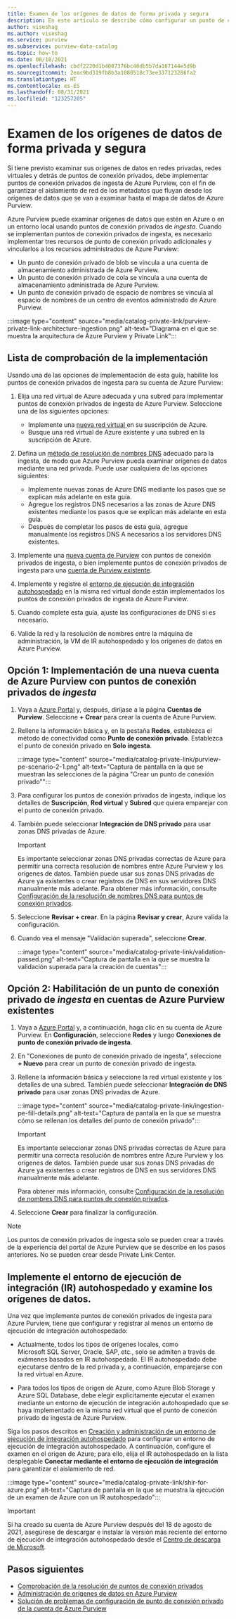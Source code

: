 ```yaml
---
title: Examen de los orígenes de datos de forma privada y segura
description: En este artículo se describe cómo configurar un punto de conexión privado para examinar orígenes de datos desde una red restringida.
author: viseshag
ms.author: viseshag
ms.service: purview
ms.subservice: purview-data-catalog
ms.topic: how-to
ms.date: 08/18/2021
ms.openlocfilehash: cbdf2220d1b4087376bc40db5b7da167144e5d9b
ms.sourcegitcommit: 2eac9bd319fb8b3a1080518c73ee337123286fa2
ms.translationtype: HT
ms.contentlocale: es-ES
ms.lasthandoff: 08/31/2021
ms.locfileid: "123257205"
---
```

# <a name="scan-your-data-sources-privately-and-securely"></a>Examen de los orígenes de datos de forma privada y segura

Si tiene previsto examinar sus orígenes de datos en redes privadas, redes virtuales y detrás de puntos de conexión privados, debe implementar puntos de conexión privados de ingesta de Azure Purview, con el fin de garantizar el aislamiento de red de los metadatos que fluyan desde los orígenes de datos que se van a examinar hasta el mapa de datos de Azure Purview.

Azure Purview puede examinar orígenes de datos que estén en Azure o en un entorno local usando puntos de conexión privados de _ingesta_. Cuando se implementan puntos de conexión privados de ingesta, es necesario implementar tres recursos de punto de conexión privado adicionales y vincularlos a los recursos administrados de Azure Purview:

- Un punto de conexión privado de blob se vincula a una cuenta de almacenamiento administrada de Azure Purview.
- Un punto de conexión privado de cola se vincula a una cuenta de almacenamiento administrada de Azure Purview.
- Un punto de conexión privado de espacio de nombres se vincula al espacio de nombres de un centro de eventos administrado de Azure Purview.

:::image type="content" source="media/catalog-private-link/purview-private-link-architecture-ingestion.png" alt-text="Diagrama en el que se muestra la arquitectura de Azure Purview y Private Link":::

## <a name="deployment-checklist"></a>Lista de comprobación de la implementación
Usando una de las opciones de implementación de esta guía, habilite los puntos de conexión privados de ingesta para su cuenta de Azure Purview:

1. Elija una red virtual de Azure adecuada y una subred para implementar puntos de conexión privados de ingesta de Azure Purview. Seleccione una de las siguientes opciones:
   - Implemente una [nueva red virtual ](../virtual-network/quick-create-portal.md) en su suscripción de Azure.
   - Busque una red virtual de Azure existente y una subred en la suscripción de Azure.
  
2. Defina un [método de resolución de nombres DNS](./catalog-private-link-name-resolution.md#deployment-options) adecuado para la ingesta, de modo que Azure Purview pueda examinar orígenes de datos mediante una red privada. Puede usar cualquiera de las opciones siguientes:
   - Implemente nuevas zonas de Azure DNS mediante los pasos que se explican más adelante en esta guía.
   - Agregue los registros DNS necesarios a las zonas de Azure DNS existentes mediante los pasos que se explican más adelante en esta guía.
   - Después de completar los pasos de esta guía, agregue manualmente los registros DNS A necesarios a los servidores DNS existentes.
3. Implemente una [nueva cuenta de Purview](#option-1---deploy-a-new-azure-purview-account-with-ingestion-private-endpoint) con puntos de conexión privados de ingesta, o bien implemente puntos de conexión privados de ingesta para una [cuenta de Purview existente](#option-2---enable-ingestion-private-endpoint-on-existing-azure-purview-accounts).
4. Implemente y registre el [entorno de ejecución de integración autohospedado](#deploy-self-hosted-integration-runtime-ir-and-scan-your-data-sources) en la misma red virtual donde están implementados los puntos de conexión privados de ingesta de Azure Purview.
5. Cuando complete esta guía, ajuste las configuraciones de DNS si es necesario.
6. Valide la red y la resolución de nombres entre la máquina de administración, la VM de IR autohospedado y los orígenes de datos en Azure Purview. 

## <a name="option-1---deploy-a-new-azure-purview-account-with-_ingestion_-private-endpoint"></a>Opción 1: Implementación de una nueva cuenta de Azure Purview con puntos de conexión privados de _ingesta_

1. Vaya a [Azure Portal](https://portal.azure.com) y, después, diríjase a la página **Cuentas de Purview**. Seleccione **+ Crear** para crear la cuenta de Azure Purview.

2. Rellene la información básica y, en la pestaña **Redes**, establezca el método de conectividad como **Punto de conexión privado**. Establezca el punto de conexión privado en **Solo ingesta**.

      :::image type="content" source="media/catalog-private-link/purview-pe-scenario-2-1.png" alt-text="Captura de pantalla en la que se muestran las selecciones de la página &quot;Crear un punto de conexión privado&quot;":::

3. Para configurar los puntos de conexión privados de ingesta, indique los detalles de **Suscripción**, **Red virtual** y **Subred** que quiera emparejar con el punto de conexión privado.

4. También puede seleccionar **Integración de DNS privado** para usar zonas DNS privadas de Azure.
   
   > [!IMPORTANT]
   > Es importante seleccionar zonas DNS privadas correctas de Azure para permitir una correcta resolución de nombres entre Azure Purview y los orígenes de datos. También puede usar sus zonas DNS privadas de Azure ya existentes o crear registros de DNS en sus servidores DNS manualmente más adelante. Para obtener más información, consulte [Configuración de la resolución de nombres DNS para puntos de conexión privados](./catalog-private-link-name-resolution.md).

5.  Seleccione **Revisar + crear**. En la página **Revisar y crear**, Azure valida la configuración.

6.  Cuando vea el mensaje "Validación superada", seleccione **Crear**.

    :::image type="content" source="media/catalog-private-link/validation-passed.png" alt-text="Captura de pantalla en la que se muestra la validación superada para la creación de cuentas":::

## <a name="option-2---enable-_ingestion_-private-endpoint-on-existing-azure-purview-accounts"></a>Opción 2: Habilitación de un punto de conexión privado de _ingesta_ en cuentas de Azure Purview existentes

1.  Vaya a [Azure Portal](https://portal.azure.com) y, a continuación, haga clic en su cuenta de Azure Purview. En **Configuración**, seleccione **Redes** y luego **Conexiones de punto de conexión privado de ingesta**.

2. En "Conexiones de punto de conexión privado de ingesta", seleccione **+ Nuevo** para crear un punto de conexión privado de ingesta.

3. Rellene la información básica y seleccione la red virtual existente y los detalles de una subred. También puede seleccionar **Integración de DNS privado** para usar zonas DNS privadas de Azure. 
   
   :::image type="content" source="media/catalog-private-link/ingestion-pe-fill-details.png" alt-text="Captura de pantalla en la que se muestra cómo se rellenan los detalles del punto de conexión privado":::
   
   > [!IMPORTANT]
   > Es importante seleccionar zonas DNS privadas correctas de Azure para permitir una correcta resolución de nombres entre Azure Purview y los orígenes de datos. También puede usar sus zonas DNS privadas de Azure ya existentes o crear registros de DNS en sus servidores DNS manualmente más adelante. 
   > 
   >Para obtener más información, consulte [Configuración de la resolución de nombres DNS para puntos de conexión privados](./catalog-private-link-name-resolution.md).


4. Seleccione **Crear** para finalizar la configuración.

> [!NOTE]
> Los puntos de conexión privados de ingesta solo se pueden crear a través de la experiencia del portal de Azure Purview que se describe en los pasos anteriores. No se pueden crear desde Private Link Center.

## <a name="deploy-self-hosted-integration-runtime-ir-and-scan-your-data-sources"></a>Implemente el entorno de ejecución de integración (IR) autohospedado y examine los orígenes de datos.
Una vez que implemente puntos de conexión privados de ingesta para Azure Purview, tiene que configurar y registrar al menos un entorno de ejecución de integración autohospedado:

- Actualmente, todos los tipos de orígenes locales, como Microsoft SQL Server, Oracle, SAP, etc., solo se admiten a través de exámenes basados en IR autohospedado. El IR autohospedado debe ejecutarse dentro de la red privada y, a continuación, emparejarse con la red virtual en Azure. 
   
- Para todos los tipos de origen de Azure, como Azure Blob Storage y Azure SQL Database, debe elegir explícitamente ejecutar el examen mediante un entorno de ejecución de integración autohospedado que se haya implementado en la misma red virtual que el punto de conexión privado de ingesta de Azure Purview. 

Siga los pasos descritos en [Creación y administración de un entorno de ejecución de integración autohospedado](manage-integration-runtimes.md) para configurar un entorno de ejecución de integración autohospedado. A continuación, configure el examen en el origen de Azure; para ello, elija el IR autohospedado en la lista desplegable **Conectar mediante el entorno de ejecución de integración** para garantizar el aislamiento de red.
    
   :::image type="content" source="media/catalog-private-link/shir-for-azure.png" alt-text="Captura de pantalla en la que se muestra la ejecución de un examen de Azure con un IR autohospedado":::

> [!IMPORTANT]
> Si ha creado su cuenta de Azure Purview después del 18 de agosto de 2021, asegúrese de descargar e instalar la versión más reciente del entorno de ejecución de integración autohospedado desde el [Centro de descarga de Microsoft](https://www.microsoft.com/download/details.aspx?id=39717).
> 
## <a name="next-steps"></a>Pasos siguientes

-  [Comprobación de la resolución de puntos de conexión privados](./catalog-private-link-name-resolution.md)
-  [Administración de orígenes de datos en Azure Purview](./manage-data-sources.md)
-  [Solución de problemas de configuración de punto de conexión privado de la cuenta de Azure Purview](./catalog-private-link-troubleshoot.md)
